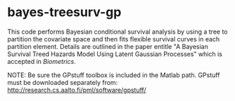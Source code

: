 # bayes-treesurv-gp
This code performs Bayesian conditional survival analysis by using a tree
to partition the covariate space and then fits flexible survival
curves in each partition element. Details are outlined in the paper entitle "A Bayesian Survival Treed Hazards Model Using Latent Gaussian Processes" which is accepted in *Biometrics*.

NOTE: Be sure the GPstuff toolbox is included in the Matlab path.
GPstuff must be downloaded separately from:
http://research.cs.aalto.fi/pml/software/gpstuff/
